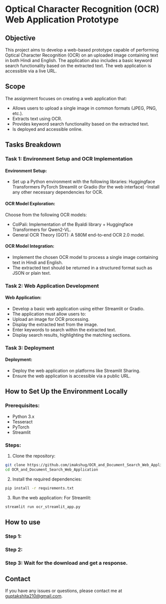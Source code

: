 # Optical Character Recognition (OCR) Web Application Prototype

## Objective
This project aims to develop a web-based prototype capable of performing Optical Character Recognition (OCR) on an uploaded image containing text in both Hindi and English. The application also includes a basic keyword search functionality based on the extracted text. The web application is accessible via a live URL.

## Scope
The assignment focuses on creating a web application that:

- Allows users to upload a single image in common formats (JPEG, PNG, etc.).
- Extracts text using OCR.
- Provides keyword search functionality based on the extracted text.
- Is deployed and accessible online.

## Tasks Breakdown
### Task 1: Environment Setup and OCR Implementation
#### Environment Setup:
- Set up a Python environment with the following libraries:
Huggingface Transformers
PyTorch
Streamlit or Gradio (for the web interface)
-Install any other necessary dependencies for OCR.


#### OCR Model Exploration:
Choose from the following OCR models:
- ColPali: Implementation of the Byaldi library + Huggingface Transformers for Qwen2-VL.
- General OCR Theory (GOT): A 580M end-to-end OCR 2.0 model.


#### OCR Model Integration:
- Implement the chosen OCR model to process a single image containing text in Hindi and English.
- The extracted text should be returned in a structured format such as JSON or plain text.


### Task 2: Web Application Development
#### Web Application:
- Develop a basic web application using either Streamlit or Gradio.
- The application must allow users to:
- Upload an image for OCR processing.
- Display the extracted text from the image.
- Enter keywords to search within the extracted text.
- Display search results, highlighting the matching sections.

### Task 3: Deployment
#### Deployment:
- Deploy the web application on platforms like Streamlit Sharing.
- Ensure the web application is accessible via a public URL.
 
## How to Set Up the Environment Locally
### Prerequisites:
- Python 3.x
-  Tesseract
- PyTorch
- Streamlit 


### Steps:
1. Clone the repository:
```bash
git clone https://github.com/imakshug/OCR_and_Document_Search_Web_Application.git
cd OCR_and_Document_Search_Web_Application
 ```
2. Install the required dependencies:
```bash
pip install -r requirements.txt
```
3. Run the web application: For Streamlit:
```bash
streamlit run ocr_streamlit_app.py
```

## How to use
### Step 1: 

### Step 2:

### Step 3: Wait for the download and get a response.



## Contact
If you have any issues or questions, please contact me at guptakshita210@gmail.com.
 







